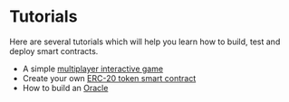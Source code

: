 # Tutorials

Here are several tutorials which will help you learn how to build, test and deploy smart contracts.

* A simple [multiplayer interactive game](multiplayergame.md)
* Create your own [ERC-20 token smart contract](token.md)
* How to build an [Oracle](oracle.md)

